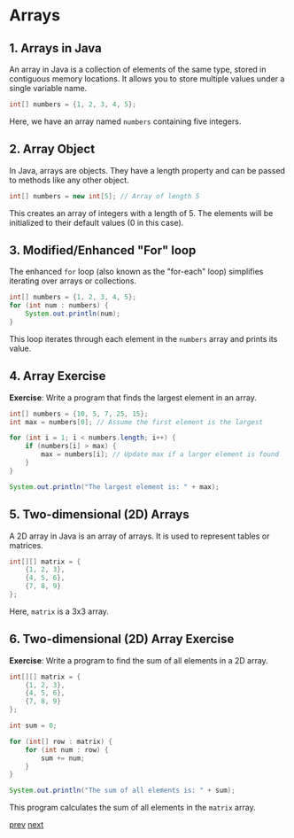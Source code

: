 # Arrays

## 1. Arrays in Java

An array in Java is a collection of elements of the same type, stored in contiguous memory locations. It allows you to store multiple values under a single variable name.

```java
int[] numbers = {1, 2, 3, 4, 5};
```

Here, we have an array named `numbers` containing five integers.

## 2. Array Object

In Java, arrays are objects. They have a length property and can be passed to methods like any other object.

```java
int[] numbers = new int[5]; // Array of length 5
```

This creates an array of integers with a length of 5. The elements will be initialized to their default values (0 in this case).

## 3. Modified/Enhanced "For" loop

The enhanced `for` loop (also known as the "for-each" loop) simplifies iterating over arrays or collections.

```java
int[] numbers = {1, 2, 3, 4, 5};
for (int num : numbers) {
    System.out.println(num);
}
```

This loop iterates through each element in the `numbers` array and prints its value.

## 4. Array Exercise

**Exercise**: Write a program that finds the largest element in an array.

```java
int[] numbers = {10, 5, 7, 25, 15};
int max = numbers[0]; // Assume the first element is the largest

for (int i = 1; i < numbers.length; i++) {
    if (numbers[i] > max) {
        max = numbers[i]; // Update max if a larger element is found
    }
}

System.out.println("The largest element is: " + max);
```

## 5. Two-dimensional (2D) Arrays

A 2D array in Java is an array of arrays. It is used to represent tables or matrices.

```java
int[][] matrix = {
    {1, 2, 3},
    {4, 5, 6},
    {7, 8, 9}
};
```

Here, `matrix` is a 3x3 array.

## 6. Two-dimensional (2D) Array Exercise

**Exercise**: Write a program to find the sum of all elements in a 2D array.

```java
int[][] matrix = {
    {1, 2, 3},
    {4, 5, 6},
    {7, 8, 9}
};

int sum = 0;

for (int[] row : matrix) {
    for (int num : row) {
        sum += num;
    }
}

System.out.println("The sum of all elements is: " + sum);
```

This program calculates the sum of all elements in the `matrix` array.

[prev](./Module_3_Looping%20Statements%20in%20Java.md)                    [next]()